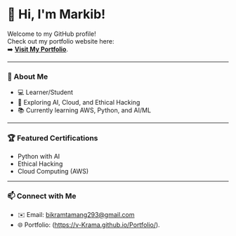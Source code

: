 # 👋 Hi, I'm Markib!

Welcome to my GitHub profile!  
Check out my portfolio website here:  
➡️ [**Visit My Portfolio**](https://v-Krama.github.io/Portfolio/).

---

### 📜 About Me
- 💻 Learner/Student
- 🎯 Exploring AI, Cloud, and Ethical Hacking
- 📚 Currently learning AWS, Python, and AI/ML

---

### 🏆 Featured Certifications
- Python with AI
- Ethical Hacking
- Cloud Computing (AWS)

---

### 📫 Connect with Me
- ✉️ Email: bikramtamang293@gmail.com
- 🌐 Portfolio: (https://v-Krama.github.io/Portfolio/).
